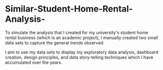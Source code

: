 # Similar-Student-Home-Rental-Analysis-

To simulate the analysis that I created for my university's student home rental business (which is an academic project), I manually created two small data sets to capture the general trends observed. 

I aim to use my data sets to display my exploratory data analysis, dashboard creation, design principles, and data story-telling techniques which I have accumulated over the years.
